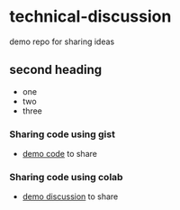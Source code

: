 # technical-discussion
demo repo for sharing ideas
## second heading

* one
* two
* three

### Sharing code using gist
* [demo code](https://gist.github.com/AamirZab/450fdc236db3874dbd1053872ae7b812.js") to share

### Sharing code using colab
* [demo discussion](https://colab.research.google.com/drive/1ptez5i-Tm1fwXMFUND119IjHAQXSYEgb?usp=sharing) to share
